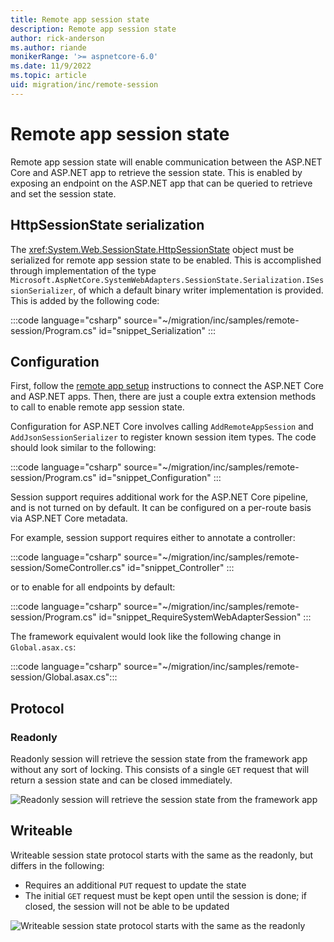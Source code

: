 ```yaml
---
title: Remote app session state
description: Remote app session state
author: rick-anderson
ms.author: riande
monikerRange: '>= aspnetcore-6.0'
ms.date: 11/9/2022
ms.topic: article
uid: migration/inc/remote-session
---
```


# Remote app session state

Remote app session state will enable communication between the ASP.NET Core and ASP.NET app to retrieve the session state. This is enabled by exposing an endpoint on the ASP.NET app that can be queried to retrieve and set the session state.

## HttpSessionState serialization

The <xref:System.Web.SessionState.HttpSessionState> object must be serialized for remote app session state to be enabled. This is accomplished through implementation of the type `Microsoft.AspNetCore.SystemWebAdapters.SessionState.Serialization.ISessionSerializer`, of which a default binary writer implementation is provided. This is added by the following code:

:::code language="csharp" source="~/migration/inc/samples/remote-session/Program.cs" id="snippet_Serialization" :::

## Configuration

First, follow the [remote app setup](xref:migration/inc/remote-app-setup) instructions to connect the ASP.NET Core and ASP.NET apps. Then, there are just a couple extra extension methods to call to enable remote app session state.

Configuration for ASP.NET Core involves calling `AddRemoteAppSession` and `AddJsonSessionSerializer` to register known session item types. The code should look similar to the following:

:::code language="csharp" source="~/migration/inc/samples/remote-session/Program.cs" id="snippet_Configuration" :::

Session support requires additional work for the ASP.NET Core pipeline, and is not turned on by default. It can be configured on a per-route basis via ASP.NET Core metadata.

For example, session support requires either to annotate a controller:

:::code language="csharp" source="~/migration/inc/samples/remote-session/SomeController.cs" id="snippet_Controller" :::

or to enable for all endpoints by default:

:::code language="csharp" source="~/migration/inc/samples/remote-session/Program.cs" id="snippet_RequireSystemWebAdapterSession" :::

The framework equivalent would look like the following change in `Global.asax.cs`:

:::code language="csharp" source="~/migration/inc/samples/remote-session/Global.asax.cs":::

## Protocol

### Readonly

Readonly session will retrieve the session state from the framework app without any sort of locking. This consists of a single `GET` request that will return a session state and can be closed immediately.

![Readonly session will retrieve the session state from the framework app](~/migration/inc/overview/static/readonly_session.png)

## Writeable

Writeable session state protocol starts with the same as the readonly, but differs in the following:

* Requires an additional `PUT` request to update the state
* The initial `GET` request must be kept open until the session is done; if closed, the session will not be able to be updated

![Writeable session state protocol starts with the same as the readonly](~/migration/inc/overview/static/writesession.png)
